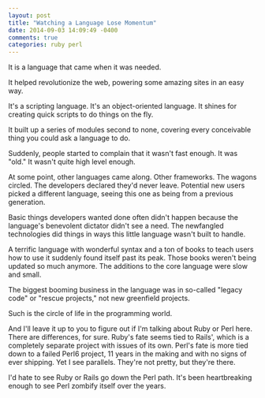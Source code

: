 ```yaml
---
layout: post
title: "Watching a Language Lose Momentum"
date: 2014-09-03 14:09:49 -0400
comments: true
categories: ruby perl
---
```

It is a language that came when it was needed.

It helped revolutionize the web, powering some amazing sites in an easy way.

It's a scripting language.  It's an object-oriented language. It shines for creating quick scripts to do things on the fly.

It built up a series of modules second to none, covering every conceivable thing you could ask a language to do.

Suddenly, people started to complain that it wasn't fast enough.  It was "old."  It wasn't quite high level enough.

At some point, other languages came along.  Other frameworks.  The wagons circled.  The developers declared they'd never leave.  Potential new users picked a different language, seeing this one as being from a previous generation.  

Basic things developers wanted done often didn't happen because the language's benevolent dictator didn't see a need.  The newfangled technologies did things in ways this little language wasn't built to handle.

A terrific language with wonderful syntax and a ton of books to teach users how to use it suddenly found itself past its peak.  Those books weren't being updated so much anymore.  The additions to the core language were slow and small.

The biggest booming business in the language was in so-called "legacy code" or "rescue projects," not new greenfield projects.

Such is the circle of life in the programming world.

And I'll leave it up to you to figure out if I'm talking about Ruby or Perl here.  There are differences, for sure.  Ruby's fate seems tied to Rails', which is a completely separate project with issues of its own.  Perl's fate is more tied down to a failed Perl6 project, 11 years in the making and with no signs of ever shipping.  Yet I see parallels. They're not pretty, but they're there.

I'd hate to see Ruby or Rails go down the Perl path.  It's been heartbreaking enough to see Perl zombify itself over the years.
